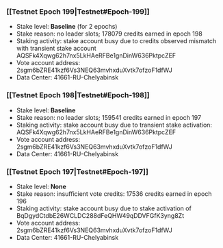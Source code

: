 ### [[Testnet Epoch 199|Testnet#Epoch-199]]
* Stake level: **Baseline** (for 2 epochs)
* Stake reason: no leader slots; 178079 credits earned in epoch 198
* Staking activity: stake account busy due to credits observed mismatch with transient stake account AQSFk4Xqwg62h7nx5LkHAeRFBe1gnDinW636PktpcZEF
* Vote account address: 2sgm6bZRE41kzf6Vs3NEQ63mvhxduXvtk7ofzoF1dfWJ
* Data Center: 41661-RU-Chelyabinsk
### [[Testnet Epoch 198|Testnet#Epoch-198]]
* Stake level: **Baseline**
* Stake reason: no leader slots; 159541 credits earned in epoch 197
* Staking activity: stake account busy due to transient stake activation: AQSFk4Xqwg62h7nx5LkHAeRFBe1gnDinW636PktpcZEF
* Vote account address: 2sgm6bZRE41kzf6Vs3NEQ63mvhxduXvtk7ofzoF1dfWJ
* Data Center: 41661-RU-Chelyabinsk
### [[Testnet Epoch 197|Testnet#Epoch-197]]
* Stake level: **None**
* Stake reason: insufficient vote credits: 17536 credits earned in epoch 196
* Staking activity: stake account busy due to stake activation of BqDgydCtdbE26WCLDC288dFeQHW49qDDVFGfK3yng8Zt
* Vote account address: 2sgm6bZRE41kzf6Vs3NEQ63mvhxduXvtk7ofzoF1dfWJ
* Data Center: 41661-RU-Chelyabinsk